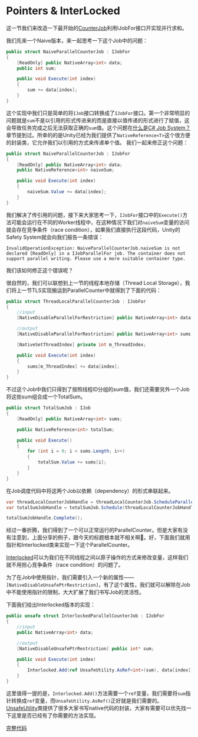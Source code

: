# Pointers & InterLocked

这一节我们来改造一下最开始的[CounterJob]([What_is_C_Sharp_JobSystem.md](https://github.com/vinsli/C-Sharp-Job-System-Essential/blob/main/JobSystemDemos/Assets/JobSystem/CounterJobBehaviour.cs))利用IJobFor接口开实现并行求和。

我们先来一个Naive版本，来一起思考一下这个Job中的问题：

```C#
public struct NaiveParallelCounterJob : IJobFor
{
    [ReadOnly] public NativeArray<int> data;
    public int sum;

    public void Execute(int index)
    {
        sum += data[index];
    }
}
```

这个实现中我们只是简单的将``IJob``接口转换成了``IJobFor``接口。第一个非常明显的问题就是``sum``不是以引用的形式传进来的而是直接以值传递的形式进行了赋值，这会导致任务完成之后无法获取正确的``sum``值。这个问题在[什么是C# Job System？](What_is_C_Sharp_JobSystem.md)章节提到过。所幸的的是Unity已经为我们提供了``NativeReference<T>``这个很方便的封装类，它允许我们以引用的方式来传递单个值。
我们一起来修正这个问题：

```C#
public struct NaiveParallelCounterJob : IJobFor
{
    [ReadOnly] public NativeArray<int> data;
    public NativeReference<int> naiveSum;

    public void Execute(int index)
    {
        naiveSum.Value += data[index];
    }
}
```

我们解决了传引用的问题，接下来大家思考一下，``IJobFor``接口中的``Execute()``方法可能会运行在不同的Worker线程中，在这种情况下我们对``naiveSum``变量的访问就会存在竞争条件（race condition），如果我们直接执行这段代码，Unity的Safety System就会向我们报告一条错误：

``` Log
InvalidOperationException: NaiveParallelCounterJob.naiveSum is not declared [ReadOnly] in a IJobParallelFor job. The container does not support parallel writing. Please use a more suitable container type.
```

我们该如何修正这个错误呢？

很自然的，我们可以联想到上一节的线程本地存储（Thread Local Storage），我们将上一节TLS实现搬运到ParallelCounter中就得到了下面的代码：

```C#
public struct ThreadLocalParallelCounterJob : IJobFor
{
    //input
    [NativeDisableParallelForRestriction] public NativeArray<int> data;

    //output
    [NativeDisableParallelForRestriction] public NativeArray<int> sums;

    [NativeSetThreadIndex] private int m_ThreadIndex;

    public void Execute(int index)
    {
        sums[m_ThreadIndex] += data[index];
    }
}
```

不过这个Job中我们只得到了按照线程ID分组的sum值，我们还需要另外一个Job将这些sum组合成一个TotalSum。

```C#
public struct TotalSumJob : IJob
{
    [ReadOnly] public NativeArray<int> sums;

    public NativeReference<int> totalSum;

    public void Execute()
    {
        for (int i = 0; i < sums.Length; i++)
        {
            totalSum.Value += sums[i];
        }
    }
}
```

在Job调度代码中将这两个Job以依赖（dependency）的形式串联起来。

```C#
var threadLocalCounterJobHandle = threadLocalCounterJob.ScheduleParallel(m_Data.Length, 64, new JobHandle());
var totalSumJobHandle = totalSumJob.Schedule(threadLocalCounterJobHandle);

totalSumJobHandle.Complete();
```

经过一番折腾，我们得到了一个可以正常运行的ParallelCounter。但是大家有没有注意到，上面分享的例子，跟今天的标题根本就不相关啊🤣。好，下面我们就用指针和Interlocked类来实现一下这个ParallelCounter。

[Interlocked](https://docs.microsoft.com/en-us/dotnet/api/system.threading.interlocked?view=net-6.0)可以为我们在不同线程之间以原子操作的方式来修改变量，这样我们就不用担心竞争条件（race condition）的问题了。

为了在Job中使用指针，我们需要引入一个新的属性——``[NativeDisableUnsafePtrRestriction]``，有了这个属性，我们就可以解除在Job中不能使用指针的限制，大大扩展了我们书写Job的灵活性。

下面我们给出Interlocked版本的实现：

```C#
public unsafe struct InterlockedParallelCounterJob : IJobFor
{
    //input
    public NativeArray<int> data;

    //output
    [NativeDisableUnsafePtrRestriction] public int* sum;

    public void Execute(int index)
    {
        Interlocked.Add(ref UnsafeUtility.AsRef<int>(sum), data[index]);
    }
}
```

这里值得一提的是，``Interlocked.Add()``方法需要一个``ref``变量，我们需要将``sum``指针转换成``ref``变量，而``UnsafeUtility.AsRef()``正好就是我们需要的。[UnsafeUtility](https://docs.unity3d.com/ScriptReference/Unity.Collections.LowLevel.Unsafe.UnsafeUtility.html)类提供了很多大家书写native代码的封装，大家有需要可以优先找一下这里是否已经有了你需要的方法实现。

[完整代码](https://github.com/vinsli/C-Sharp-Job-System-Essential/blob/main/JobSystemDemos/Assets/JobSystem/IJobForAdvanced-ParallelCounter/ParallelCounter.cs)
